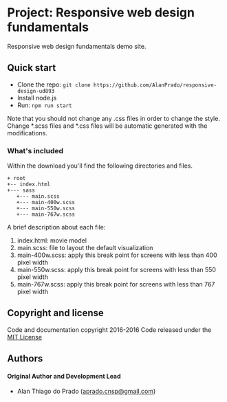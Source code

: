 # Project: Responsive web design fundamentals

Responsive web design fundamentals demo site.

## Quick start

- Clone the repo: `git clone https://github.com/AlanPrado/responsive-design-ud893`
- Install node.js
- Run: `npm run start`

Note that you should not change any .css files in order to change the style.
Change *.scss files and *.css files will be automatic generated with the modifications.

### What's included

Within the download you'll find the following directories and files.
```
+ root
+-- index.html
+--- sass
   +--- main.scss
   +--- main-400w.scss
   +--- main-550w.scss
   +--- main-767w.scss
```

A brief description about each file:

1. index.html: movie model
2. main.scss: file to layout the default visualization
3. main-400w.scss: apply this break point for screens with less than 400 pixel width
4. main-550w.scss: apply this break point for screens with less than 550 pixel width
5. main-767w.scss: apply this break point for screens with less than 767 pixel width

## Copyright and license
Code and documentation copyright 2016-2016 Code released under the [MIT License](https://github.com/AlanPrado/movie_trailer/master/LICENSE)

## Authors

#### Original Author and Development Lead

- Alan Thiago do Prado (aprado.cnsp@gmail.com)
